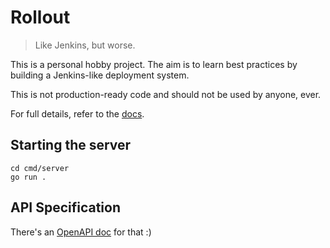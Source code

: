 # Rollout
> Like Jenkins, but worse.

This is a personal hobby project.  The aim is to learn best practices by building a Jenkins-like deployment system.

This is not production-ready code and should not be used by anyone, ever.

For full details, refer to the [docs](./docs).

## Starting the server
```
cd cmd/server
go run .
```

## API Specification
There's an [OpenAPI doc](./openapi.yaml) for that :)